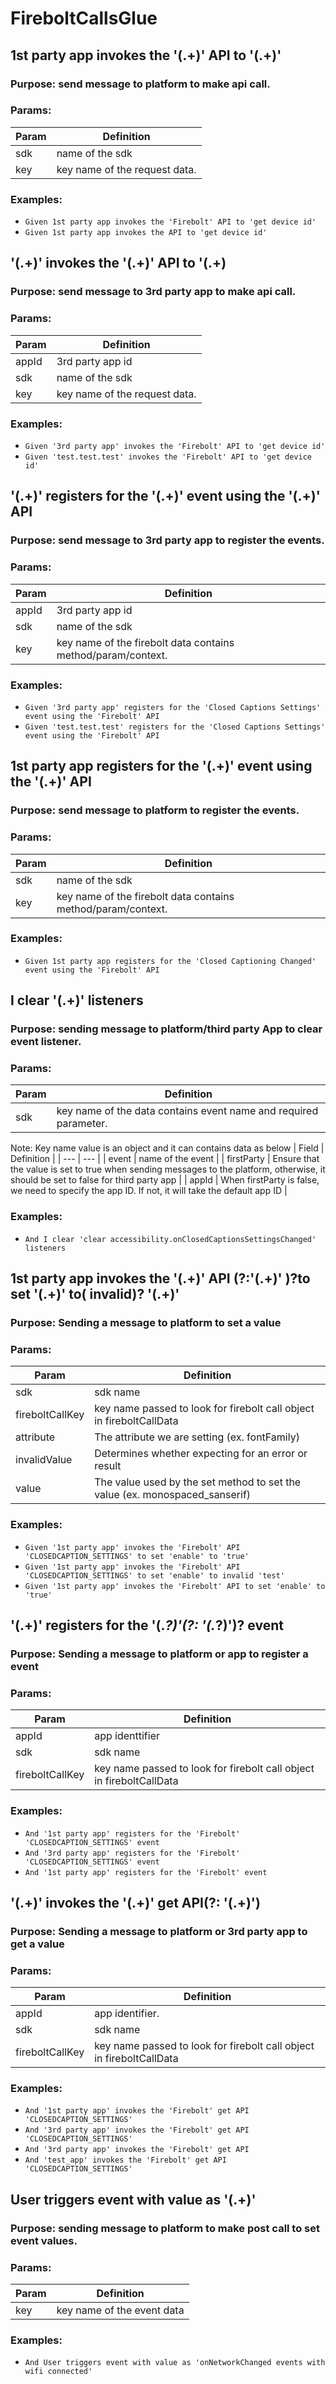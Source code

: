 # FireboltCallsGlue

## 1st party app invokes the '(.+)' API to '(.+)'

### Purpose: send message to platform to make api call.

### Params:
| Param | Definition |
| --- | --- |
| sdk | name of the sdk |
| key | key name of the request data. |

### Examples:
* `Given 1st party app invokes the 'Firebolt' API to 'get device id'`
* `Given 1st party app invokes the API to 'get device id'`


## '(.+)' invokes the '(.+)' API to '(.+)

### Purpose: send message to 3rd party app to make api call.

### Params:
| Param | Definition |
| --- | --- |
| appId | 3rd party app id |
| sdk | name of the sdk |
| key | key name of the request data. |

### Examples:
* `Given '3rd party app' invokes the 'Firebolt' API to 'get device id'`
* `Given 'test.test.test' invokes the 'Firebolt' API to 'get device id'`

## '(.+)' registers for the '(.+)' event using the '(.+)' API

### Purpose: send message to 3rd party app to register the events.

### Params:
| Param | Definition |
| --- | --- |
| appId | 3rd party app id |
| sdk | name of the sdk |
| key | key name of the firebolt data contains method/param/context. |

### Examples:
* `Given '3rd party app' registers for the 'Closed Captions Settings' event using the 'Firebolt' API`
* `Given 'test.test.test' registers for the 'Closed Captions Settings' event using the 'Firebolt' API`

## 1st party app registers for the '(.+)' event using the '(.+)' API

### Purpose: send message to platform to register the events.

### Params:
| Param | Definition |
| --- | --- |
| sdk | name of the sdk |
| key | key name of the firebolt data contains method/param/context. |

### Examples:
* `Given 1st party app registers for the 'Closed Captioning Changed' event using the 'Firebolt' API`

## I clear '(.+)' listeners

### Purpose: sending message to platform/third party App to clear event listener.

### Params:
| Param | Definition |
| --- | --- |
| sdk | key name of the data contains event name and required parameter. |

Note: Key name value is an object and it can contains data as below
| Field | Definition |
| --- | --- |
| event | name of the event |
| firstParty | Ensure that the value is set to true when sending messages to the platform, otherwise, it should be set to false for third party app |
| appId | When firstParty is false, we need to specify the app ID. If not, it will take the default app ID |

### Examples:
* `And I clear 'clear accessibility.onClosedCaptionsSettingsChanged' listeners`


## 1st party app invokes the '(.+)' API (?:'(.+)' )?to set '(.+)' to( invalid)? '(.+)'

### Purpose: Sending a message to platform to set a value

### Params:
| Param | Definition |
| --- | --- |
| sdk | sdk name |
| fireboltCallKey | key name passed to look for firebolt call object in fireboltCallData |
| attribute | The attribute we are setting (ex. fontFamily) |
| invalidValue | Determines whether expecting for an error or result |
| value | The value used by the set method to set the value (ex. monospaced_sanserif) |

### Examples:
* `Given '1st party app' invokes the 'Firebolt' API 'CLOSEDCAPTION_SETTINGS' to set 'enable' to 'true'`
* `Given '1st party app' invokes the 'Firebolt' API 'CLOSEDCAPTION_SETTINGS' to set 'enable' to invalid 'test'`
* `Given '1st party app' invokes the 'Firebolt' API to set 'enable' to 'true'`

## '(.+)' registers for the '(.*?)'(?: '(.*?)')? event

### Purpose: Sending a message to platform or app to register a event

### Params:
| Param | Definition |
| --- | --- |
| appId |app identtifier |
| sdk | sdk name |
| fireboltCallKey | key name passed to look for firebolt call object in fireboltCallData |

### Examples:
 * `And '1st party app' registers for the 'Firebolt' 'CLOSEDCAPTION_SETTINGS' event`
 * `And '3rd party app' registers for the 'Firebolt' 'CLOSEDCAPTION_SETTINGS' event`
 * `And '1st party app' registers for the 'Firebolt' event`

## '(.+)' invokes the '(.+)' get API(?: '(.+)')

### Purpose: Sending a message to platform or 3rd party app to get a value

### Params:
| Param | Definition |
| --- | --- |
| appId | app identifier. |
| sdk | sdk name |
| fireboltCallKey | key name passed to look for firebolt call object in fireboltCallData |

### Examples:
* `And '1st party app' invokes the 'Firebolt' get API 'CLOSEDCAPTION_SETTINGS'`
* `And '3rd party app' invokes the 'Firebolt' get API 'CLOSEDCAPTION_SETTINGS'`
* `And '3rd party app' invokes the 'Firebolt' get API`
* `And 'test_app' invokes the 'Firebolt' get API 'CLOSEDCAPTION_SETTINGS'`

## User triggers event with value as '(.+)'

### Purpose: sending message to platform to make post call to set event values.

### Params:
| Param | Definition |
| --- | --- |
| key |  key name of the event data |

### Examples:
* `And User triggers event with value as 'onNetworkChanged events with wifi connected'`
